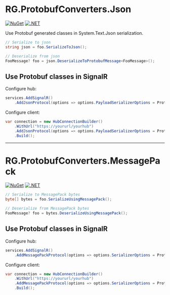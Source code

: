 # RG.ProtobufConverters.Json

[![NuGet](https://img.shields.io/nuget/v/RG.ProtobufConverters.Json.svg)](https://www.nuget.org/packages/RG.ProtobufConverters.Json/) [![.NET](https://github.com/ronnygunawan/protobuf-converters/actions/workflows/dotnet.yml/badge.svg)](https://github.com/ronnygunawan/protobuf-converters/actions/workflows/dotnet.yml)

Use Protobuf generated classes in System.Text.Json serialization.

```cs
// Serialize to json
string json = foo.SerializeToJson();

// Deserialize from json
FooMessage? foo = json.DeserializeToProtobufMessage<FooMessage>();
```

## Use Protobuf classes in SignalR

Configure hub:
```cs
services.AddSignalR()
    .AddJsonProtocol(options => options.PayloadSerializerOptions = ProtobufJsonConverter.Options);
```

Configure client:
```cs
var connection = new HubConnectionBuilder()
    .WithUrl("https://yoururl/yourhub")
    .AddJsonProtocol(options => options.PayloadSerializerOptions = ProtobufJsonConverter.Options)
    .Build();
```

---

# RG.ProtobufConverters.MessagePack

[![NuGet](https://img.shields.io/nuget/v/RG.ProtobufConverters.MessagePack.svg)](https://www.nuget.org/packages/RG.ProtobufConverters.MessagePack/) [![.NET](https://github.com/ronnygunawan/protobuf-converters/actions/workflows/dotnet.yml/badge.svg)](https://github.com/ronnygunawan/protobuf-converters/actions/workflows/dotnet.yml)

```cs
// Serialize to MessagePack bytes
byte[] bytes = foo.SerializeUsingMessagePack();

// Deserialize from MessagePack bytes
FooMessage? foo = bytes.DeserializeUsingMessagePack();
```

## Use Protobuf classes in SignalR

Configure hub:
```cs
services.AddSignalR()
    .AddMessagePackProtocol(options => options.SerializerOptions = ProtobufResolver.Options);
```

Configure client:
```cs
var connection = new HubConnectionBuilder()
    .WithUrl("https://yoururl/yourhub")
    .AddMessagePackProtocol(options => options.SerializerOptions = ProtobufResolver.Options)
    .Build();
```
